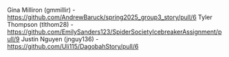 Gina Milliron (gmmillir) - https://github.com/AndrewBaruck/spring2025_group3_story/pull/6
Tyler Thompson (tlthom28) - https://github.com/EmilySanders123/SpiderSocietyIcebreakerAssignment/pull/9
Justin Nguyen (jnguy136) - https://github.com/Uli115/DagobahStory/pull/6